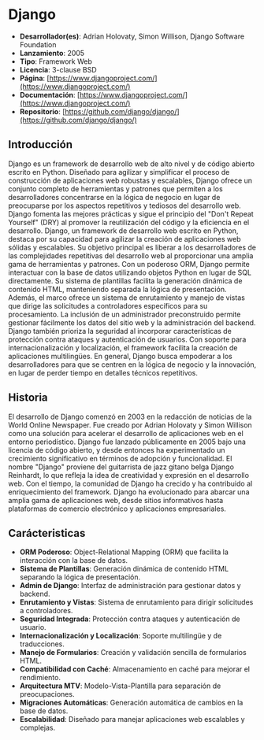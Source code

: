 # Django

- **Desarrollador(es)**: Adrian Holovaty, Simon Willison, Django Software Foundation
- **Lanzamiento**: 2005
- **Tipo**: Framework Web
- **Licencia**: 3-clause BSD
- **Página**: [https://www.djangoproject.com/](https://www.djangoproject.com/)
- **Documentación**: [https://www.djangoproject.com/](https://www.djangoproject.com/)
- **Repositorio**: [https://github.com/django/django/](https://github.com/django/django/)

## Introducción

Django es un framework de desarrollo web de alto nivel y de código abierto escrito en Python. Diseñado para agilizar y simplificar el proceso de construcción de aplicaciones web robustas y escalables, Django ofrece un conjunto completo de herramientas y patrones que permiten a los desarrolladores concentrarse en la lógica de negocio en lugar de preocuparse por los aspectos repetitivos y tediosos del desarrollo web. Django fomenta las mejores prácticas y sigue el principio del "Don't Repeat Yourself" (DRY) al promover la reutilización del código y la eficiencia en el desarrollo.
Django, un framework de desarrollo web escrito en Python, destaca por su capacidad para agilizar la creación de aplicaciones web sólidas y escalables. Su objetivo principal es liberar a los desarrolladores de las complejidades repetitivas del desarrollo web al proporcionar una amplia gama de herramientas y patrones. Con un poderoso ORM, Django permite interactuar con la base de datos utilizando objetos Python en lugar de SQL directamente. Su sistema de plantillas facilita la generación dinámica de contenido HTML, manteniendo separada la lógica de presentación. Además, el marco ofrece un sistema de enrutamiento y manejo de vistas que dirige las solicitudes a controladores específicos para su procesamiento. La inclusión de un administrador preconstruido permite gestionar fácilmente los datos del sitio web y la administración del backend. Django también prioriza la seguridad al incorporar características de protección contra ataques y autenticación de usuarios. Con soporte para internacionalización y localización, el framework facilita la creación de aplicaciones multilingües. En general, Django busca empoderar a los desarrolladores para que se centren en la lógica de negocio y la innovación, en lugar de perder tiempo en detalles técnicos repetitivos.

## Historia

El desarrollo de Django comenzó en 2003 en la redacción de noticias de la World Online Newspaper. Fue creado por Adrian Holovaty y Simon Willison como una solución para acelerar el desarrollo de aplicaciones web en el entorno periodístico. Django fue lanzado públicamente en 2005 bajo una licencia de código abierto, y desde entonces ha experimentado un crecimiento significativo en términos de adopción y funcionalidad.
El nombre "Django" proviene del guitarrista de jazz gitano belga Django Reinhardt, lo que refleja la idea de creatividad y expresión en el desarrollo web.
Con el tiempo, la comunidad de Django ha crecido y ha contribuido al enriquecimiento del framework. Django ha evolucionado para abarcar una amplia gama de aplicaciones web, desde sitios informativos hasta plataformas de comercio electrónico y aplicaciones empresariales.

## Carácteristicas

- **ORM Poderoso**: Object-Relational Mapping (ORM) que facilita la interacción con la base de datos.
- **Sistema de Plantillas**: Generación dinámica de contenido HTML separando la lógica de presentación.
- **Admin de Django**: Interfaz de administración para gestionar datos y backend.
- **Enrutamiento y Vistas**: Sistema de enrutamiento para dirigir solicitudes a controladores.
- **Seguridad Integrada**: Protección contra ataques y autenticación de usuario.
- **Internacionalización y Localización**: Soporte multilingüe y de traducciones.
- **Manejo de Formularios**: Creación y validación sencilla de formularios HTML.
- **Compatibilidad con Caché**: Almacenamiento en caché para mejorar el rendimiento.
- **Arquitectura MTV**: Modelo-Vista-Plantilla para separación de preocupaciones.
- **Migraciones Automáticas**: Generación automática de cambios en la base de datos.
- **Escalabilidad**: Diseñado para manejar aplicaciones web escalables y complejas.
